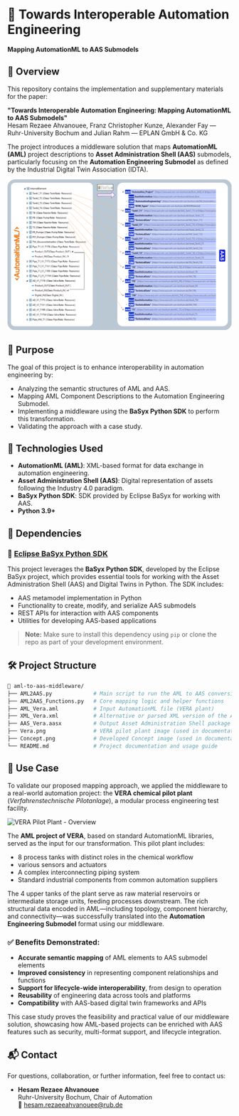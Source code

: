 # 🔗 Towards Interoperable Automation Engineering  
**Mapping AutomationML to AAS Submodels**

## 📄 Overview

This repository contains the implementation and supplementary materials for the paper:

**"Towards Interoperable Automation Engineering: Mapping AutomationML to AAS Submodels"**  
Hesam Rezaee Ahvanouee, Franz Christopher Kunze, Alexander Fay — Ruhr-University Bochum and Julian Rahm — EPLAN GmbH & Co. KG

The project introduces a middleware solution that maps **AutomationML (AML)** project descriptions to **Asset Administration Shell (AAS)** submodels, particularly focusing on the **Automation Engineering Submodel** as defined by the Industrial Digital Twin Association (IDTA).


![Concept - Overview](Concept.png)

## 🎯 Purpose

The goal of this project is to enhance interoperability in automation engineering by:
- Analyzing the semantic structures of AML and AAS.
- Mapping AML Component Descriptions to the Automation Engineering Submodel.
- Implementing a middleware using the **BaSyx Python SDK** to perform this transformation.
- Validating the approach with a case study.

## 🧩 Technologies Used

- **AutomationML (AML)**: XML-based format for data exchange in automation engineering.
- **Asset Administration Shell (AAS)**: Digital representation of assets following the Industry 4.0 paradigm.
- **BaSyx Python SDK**: SDK provided by Eclipse BaSyx for working with AAS.
- **Python 3.9+**

## 🧰 Dependencies

### 🔗 [Eclipse BaSyx Python SDK](https://github.com/eclipse-basyx/basyx-python-sdk)

This project leverages the **BaSyx Python SDK**, developed by the Eclipse BaSyx project, which provides essential tools for working with the Asset Administration Shell (AAS) and Digital Twins in Python. The SDK includes:

- AAS metamodel implementation in Python
- Functionality to create, modify, and serialize AAS submodels
- REST APIs for interaction with AAS components
- Utilities for developing AAS-based applications

> **Note:** Make sure to install this dependency using `pip` or clone the repo as part of your development environment.



## 🛠️ Project Structure

```bash
📁 aml-to-aas-middleware/
├── AML2AAS.py             # Main script to run the AML to AAS conversion
├── AML2AAS_Functions.py   # Core mapping logic and helper functions
├── AML_Vera.aml           # Input AutomationML file (VERA plant)
├── XML_Vera.xml           # Alternative or parsed XML version of the AML project
├── AAS_Vera.aasx          # Output Asset Administration Shell package
├── Vera.png               # VERA pilot plant image (used in documentation)
├── Concept.png            # Developed Concept image (used in documentation)
└── README.md              # Project documentation and usage guide

```




## 🧪 Use Case

To validate our proposed mapping approach, we applied the middleware to a real-world automation project: the **VERA chemical pilot plant** (*Verfahrenstechnische Pilotanlage*), a modular process engineering test facility.

![VERA Pilot Plant - Overview](Vera.png)

The **AML project of VERA**, based on standard AutomationML libraries, served as the input for our transformation. This pilot plant includes:

- 8 process tanks with distinct roles in the chemical workflow
- various sensors and actuators
- A complex interconnecting piping system
- Standard industrial components from common automation suppliers

The 4 upper tanks of the plant serve as raw material reservoirs or intermediate storage units, feeding processes downstream. The rich structural data encoded in AML—including topology, component hierarchy, and connectivity—was successfully translated into the **Automation Engineering Submodel** format using our middleware.

### ✅ Benefits Demonstrated:
- **Accurate semantic mapping** of AML elements to AAS submodel elements
- **Improved consistency** in representing component relationships and functions
- **Support for lifecycle-wide interoperability**, from design to operation
- **Reusability** of engineering data across tools and platforms
- **Compatibility** with AAS-based digital twin frameworks and APIs

This case study proves the feasibility and practical value of our middleware solution, showcasing how AML-based projects can be enriched with AAS features such as security, multi-format support, and lifecycle integration.

## 📬 Contact

For questions, collaboration, or further information, feel free to contact us:

- **Hesam Rezaee Ahvanouee**  
  Ruhr-University Bochum, Chair of Automation  
  📧 [hesam.rezaeeahvanouee@rub.de](mailto:hesam.rezaeeahvanouee@rub.de)




